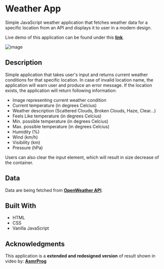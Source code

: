 # Weather App

Simple JavaScript weather application that fetches weather data for a specific location from an API and displays it to user in a modern design.

Live demo of this application can be found under this [**link**](https://sparkly-lolly-96f74c.netlify.app/).

![image](https://user-images.githubusercontent.com/72783924/222010824-cbefc253-fe07-44f0-85a6-5d3f43dffa11.png)

## Description

Simple application that takes user's input and returns current weather conditions for that specific location. In case of invalid location name, the application will warn user and produce an error message. If the location exists, the application will return following information:
- Image representing current weather condition
- Current temperature (in degrees Celcius)
- Weather description (Scattered Clouds, Broken Clouds, Haze, Clear...)
- Feels Like temperature (in degrees Celcius)
- Min. possible temperature (in degrees Celcius)
- Max. possible temperature (in degrees Celcius)
- Humidity (%)
- Wind (km/h)
- Visibility (km)
- Pressure (hPa)

Users can also clear the input element, which will result in size decrease of the container.

## Data

Data are being fetched from [**OpenWeather API**](https://openweathermap.org/).

## Built With

- HTML
- CSS
- Vanilla JavaScript

## Acknowledgments
This application is a **extended and redesigned version** of result shown in video by: [**AsmrProg**](https://youtu.be/iILFBGm_I9M)
